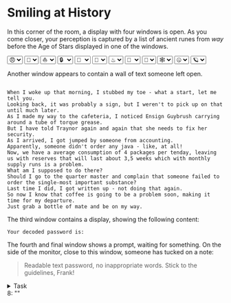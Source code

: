 # Smiling at History

In this corner of the room, a display with four windows is open. As you come closer, your perception is captured by a list of ancient runes
from *way* before the Age of Stars displayed in one of the windows.

<p>
    <select name="emojikey0" id="emojikey0-select" onchange="runCircle()">
        <option value="1F620">&#x1F620;</option>
        <option value="1F610">&#x1F610;</option>
        <option value="1F600">&#x1F600;</option>
    </select>
    <select name="emojikey1" id="emojikey1-select" onchange="runCircle()">
        <option value="1F4A9">&#x1F4A9;</option>
        <option value="1F6D1">&#x1F6D1;</option>
        <option value="023F0">&#x23F0;</option>
    </select>
    <select name="emojikey2" id="emojikey2-select" onchange="runCircle()">
        <option value="026F5">&#x26F5;</option>
        <option value="1F353">&#x1F353;</option>
        <option value="1F6E0">&#x1F6E0;</option>
    </select>
    <select name="emojikey3" id="emojikey3-select" onchange="runCircle()">
        <option value="1F512">&#x1F512;</option>
        <option value="1FA79">&#x1FA79;</option>
        <option value="02694">&#x2694;</option>
    </select>
    <select name="emojikey4" id="emojikey4-select" onchange="runCircle()">
        <option value="1F6B1">&#x1F6B1;</option>
        <option value="1F5E1">&#x1F5E1;</option>
        <option value="1F911">&#x1F911;</option>
    </select>
    <select name="emojikey5" id="emojikey5-select" onchange="runCircle()">
        <option value="1F48C">&#x1F48C;</option>
        <option value="02615">&#x2615;</option>
        <option value="02696">&#x2696;</option>
    </select>
    <select name="emojikey6" id="emojikey6-select" onchange="runCircle()">
        <option value="02668">&#x2668;</option>
        <option value="1F3FA">&#x1F3FA;</option>
        <option value="02797">&#x2797;</option>
    </select>
    <select name="emojikey7" id="emojikey7-select" onchange="runCircle()">
        <option value="1F64F">&#x1F64F;</option>
        <option value="1F615">&#x1F615;</option>
        <option value="1F6EC">&#x1F6EC;</option>
    </select>
    <select name="emojikey8" id="emojikey8-select" onchange="runCircle()">
        <option value="1F9DE">&#x1F9DE;</option>
        <option value="1F647">&#x1F647;</option>
        <option value="1F4A2">&#x1F4A2;</option>
    </select>
    <select name="emojikey9" id="emojikey9-select" onchange="runCircle()">
        <option value="1F578">&#x1F578;</option>
        <option value="1F4D3">&#x1F4D3;</option>
        <option value="1F93A">&#x1F93A;</option>
    </select>
    <select name="emojikeyA" id="emojikeyA-select" onchange="runCircle()">
        <option value="1F910">&#x1F910;</option>
        <option value="02708">&#x2708;</option>
        <option value="023F0">&#x23F0;</option>
    </select>
    <select name="emojikeyB" id="emojikeyB-select" onchange="runCircle()">
        <option value="1FA90">&#x1FA90;</option>
        <option value="1F376">&#x1F376;</option>
        <option value="1F9ED">&#x1F9ED;</option>
    </select>
    <script>
        function keygen() {
                var val0 = document.getElementById("emojikey0-select").value;
                var val1 = document.getElementById("emojikey1-select").value;
                var val2 = document.getElementById("emojikey2-select").value;
                var val3 = document.getElementById("emojikey3-select").value;
                var val4 = document.getElementById("emojikey4-select").value;
                var val5 = document.getElementById("emojikey5-select").value;
                var val6 = document.getElementById("emojikey6-select").value;
                var val7 = document.getElementById("emojikey7-select").value;
                var val8 = document.getElementById("emojikey8-select").value;
                var val9 = document.getElementById("emojikey9-select").value;
                var valA = document.getElementById("emojikeyA-select").value;
                var valB = document.getElementById("emojikeyB-select").value;
                var total = val0+val1+val2+val3+val4+val5+val6+val7+val8+val9+valA+valB;
                var key0 = parseInt(total.substring( 2, 7), 16);
                var key1 = parseInt(total.substring( 7,12), 16);
                var key2 = parseInt(total.substring(12,17), 16);
                var key3 = parseInt(total.substring(17,22), 16);
                var key4 = parseInt(total.substring(22,27), 16);
                var key5 = parseInt(total.substring(27,32), 16);
                var key6 = parseInt(total.substring(32,37), 16);
                var key7 = parseInt(total.substring(37,42), 16);
                var key8 = parseInt(total.substring(42,47), 16);
                var key9 = parseInt(total.substring(47,52), 16);
                var keyA = parseInt(total.substring(52,57), 16);
                var keyB = parseInt(total.substring(57) + total.substring(0,2), 16);
                return [key0, key1, key2, key3, key4, key5, key6, key7, key8, key9, keyA, keyB];
            }
            function decode(input) {
                var keys = keygen();
                var out = []
                for (var i = 0; i < 12; ++i)
                {
                    out.push(String.fromCharCode(parseInt(input.substring(8*i, 8*(i+1)), 10) ^ keys[i]))
                }
                return out.join("")
            }
            function runCircle()
            {
                var out = document.getElementById("output")
                out.innerHtml = decode("004014880044682900450683003324100059428800398695004975310039868400303735003162590046091200650604")
            }
    </script>
</p>

Another window appears to contain a wall of text someone left open.

<p>
<code>
When I woke up that morning, I stubbed my toe - what a start, let me tell you.
Looking back, it was probably a sign, but I weren't to pick up on that until much later.
As I made my way to the cafeteria, I noticed Ensign Guybrush carrying around a tube of torque grease.
But I have told Traynor again and again that she needs to fix her security.
As I arrived, I got jumped by someone from accounting.
Apparently, someone didn't order any java - like, at all!
Now, we have a average consumption of 4 packages per tenday, leaving us with reserves that will last about 3,5 weeks which with monthly
supply runs is a problem.
What am I supposed to do there?
Should I go to the quarter master and complain that someone failed to order the single-most important substance?
Last time I did, I got written up - not doing that again.
So now I know that coffee is going to be a problem soon, making it time for my departure.
Just grab a bottle of mate and be on my way.
</code>
</p>

The third window contains a display, showing the following content:

<p><code>Your decoded password is: <div id="output"></div></code></p>
The fourth and final window shows a prompt, waiting for something. On the side of the monitor, close to this window,
someone has tucked on a note:

> Readable text password, no inappropriate words. Stick to the guidelines, Frank!

<details><summary>Task</summary>
When you are certain that the correct password has been unscrambled, add it behind the `8:`.
</details>

<div class="key">
8: ""
</div>
